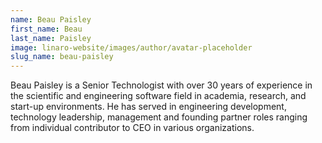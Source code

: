 ```yaml
---
name: Beau Paisley
first_name: Beau
last_name: Paisley
image: linaro-website/images/author/avatar-placeholder
slug_name: beau-paisley
---
```


Beau Paisley is a Senior Technologist with over 30 years of experience in the scientific and engineering software field in academia, research, and start-up environments. He has served in engineering development, technology leadership, management and founding partner roles ranging from individual contributor to CEO in various organizations.
